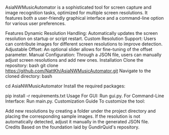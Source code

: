 AsiaNWMusicAutomator 
is a sophisticated tool for screen capture and image recognition tasks, optimized for multiple screen resolutions. It features both a user-friendly graphical interface and a command-line option for various user preferences.

Features
Dynamic Resolution Handling: Automatically updates the screen resolution on startup or script restart.
Custom Resolution Support: Users can contribute images for different screen resolutions to improve detection.
Adjustable Offset: An optional slider allows for fine-tuning of the offset parameter.
Manual Configuration: Through a JSON file, users can manually adjust screen resolutions and add new ones.
Installation
Clone the repository:
bash
git clone https://github.com/NattKh/AsiaNWMusicAutomator.git
Navigate to the cloned directory:
bash

cd AsiaNWMusicAutomator
Install the required packages:

pip install -r requirements.txt
Usage
For GUI: Run gui.py.
For Command-Line Interface: Run main.py.
Customization Guide
To customize the tool:

Add new resolutions by creating a folder under the project directory and placing the corresponding sample images.
If the resolution is not automatically detected, adjust it manually in the generated JSON file.
Credits
Based on the foundation laid by GundirQuid's repository.

